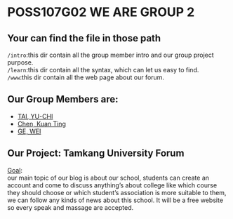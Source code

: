 # POSS107G02 WE ARE GROUP 2
## Your can find the file in those path
`/intro`:this dir contain all the group member intro and our group project purpose.<br>
`/learn`:this dir contain all the syntax, which can let us easy to find.<br> 
`/www`:this dir contain all the web page about our forum.<br>
## Our Group Members are:
* [TAI, YU-CHI](/intro/yuchi.txt)
* [Chen, Kuan Ting](/intro/KuanTing.txt)
* [GE, WEI](/intro/wei.txt)
## Our Project: Tamkang University Forum
[Goal](/intro/ProjectGoal.md):<br>
  our main topic of our blog is about our school, students can create an account and come to discuss anything’s about college like which course they should choose or which student’s association is more suitable to them, we can follow any kinds of news about this school. It will be a free website so every speak and massage are accepted.
